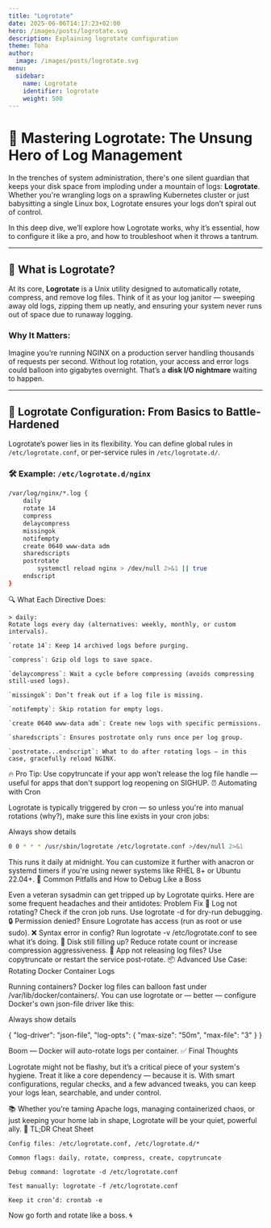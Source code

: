 ```yaml
---
title: "Logrotate"
date: 2025-06-06T14:17:23+02:00
hero: /images/posts/logrotate.svg
description: Explaining logrotate configuration
theme: Toha
author:
  image: /images/posts/logrotate.svg
menu:
  sidebar:
    name: Logrotate
    identifier: logrotate
    weight: 500
---
```

# 🚀 Mastering Logrotate: The Unsung Hero of Log Management

In the trenches of system administration, there's one silent guardian that keeps your disk space from imploding under a mountain of logs: **Logrotate**. Whether you're wrangling logs on a sprawling Kubernetes cluster or just babysitting a single Linux box, Logrotate ensures your logs don’t spiral out of control.

In this deep dive, we’ll explore how Logrotate works, why it’s essential, how to configure it like a pro, and how to troubleshoot when it throws a tantrum.

---

## 🧠 What is Logrotate?

At its core, **Logrotate** is a Unix utility designed to automatically rotate, compress, and remove log files. Think of it as your log janitor — sweeping away old logs, zipping them up neatly, and ensuring your system never runs out of space due to runaway logging.

### Why It Matters:

Imagine you’re running NGINX on a production server handling thousands of requests per second. Without log rotation, your access and error logs could balloon into gigabytes overnight. That’s a **disk I/O nightmare** waiting to happen.

---

## 🔧 Logrotate Configuration: From Basics to Battle-Hardened

Logrotate’s power lies in its flexibility. You can define global rules in `/etc/logrotate.conf`, or per-service rules in `/etc/logrotate.d/`.

### 🛠 Example: `/etc/logrotate.d/nginx`

```bash
/var/log/nginx/*.log {
    daily
    rotate 14
    compress
    delaycompress
    missingok
    notifempty
    create 0640 www-data adm
    sharedscripts
    postrotate
        systemctl reload nginx > /dev/null 2>&1 || true
    endscript
}
```

🔍 What Each Directive Does:  

    > daily: 
    Rotate logs every day (alternatives: weekly, monthly, or custom intervals).  

    `rotate 14`: Keep 14 archived logs before purging.  

    `compress`: Gzip old logs to save space.  

    `delaycompress`: Wait a cycle before compressing (avoids compressing still-used logs).  

    `missingok`: Don’t freak out if a log file is missing.  

    `notifempty`: Skip rotation for empty logs.  

    `create 0640 www-data adm`: Create new logs with specific permissions.  

    `sharedscripts`: Ensures postrotate only runs once per log group.  

    `postrotate...endscript`: What to do after rotating logs — in this case, gracefully reload NGINX.  

🔥 Pro Tip: Use copytruncate if your app won’t release the log file handle — useful for apps that don't support log reopening on SIGHUP.
⏰ Automating with Cron

Logrotate is typically triggered by cron — so unless you're into manual rotations (why?), make sure this line exists in your cron jobs:

Always show details

```bash
0 0 * * * /usr/sbin/logrotate /etc/logrotate.conf >/dev/null 2>&1
```

This runs it daily at midnight. You can customize it further with anacron or systemd timers if you're using newer systems like RHEL 8+ or Ubuntu 22.04+.
🧰 Common Pitfalls and How to Debug Like a Boss

Even a veteran sysadmin can get tripped up by Logrotate quirks. Here are some frequent headaches and their antidotes:
Problem	Fix
🔁 Log not rotating?	Check if the cron job runs. Use logrotate -d for dry-run debugging.
🔒 Permission denied?	Ensure Logrotate has access (run as root or use sudo).
❌ Syntax error in config?	Run logrotate -v /etc/logrotate.conf to see what it’s doing.
💾 Disk still filling up?	Reduce rotate count or increase compression aggressiveness.
🔄 App not releasing log files?	Use copytruncate or restart the service post-rotate.
📦 Advanced Use Case: Rotating Docker Container Logs

Running containers? Docker log files can balloon fast under /var/lib/docker/containers/. You can use logrotate or — better — configure Docker's own json-file driver like this:

Always show details

{
  "log-driver": "json-file",
  "log-opts": {
    "max-size": "50m",
    "max-file": "3"
  }
}

Boom — Docker will auto-rotate logs per container.
✅ Final Thoughts

Logrotate might not be flashy, but it’s a critical piece of your system's hygiene. Treat it like a core dependency — because it is. With smart configurations, regular checks, and a few advanced tweaks, you can keep your logs lean, searchable, and under control.

📚 Whether you're taming Apache logs, managing containerized chaos, or just keeping your home lab in shape, Logrotate will be your quiet, powerful ally.
🔗 TL;DR Cheat Sheet

    Config files: /etc/logrotate.conf, /etc/logrotate.d/*

    Common flags: daily, rotate, compress, create, copytruncate

    Debug command: logrotate -d /etc/logrotate.conf

    Test manually: logrotate -f /etc/logrotate.conf

    Keep it cron’d: crontab -e

Now go forth and rotate like a boss. 🌀

